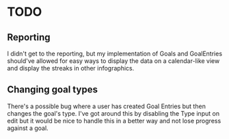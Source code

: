 # TODO

## Reporting

I didn't get to the reporting, but my implementation of Goals and GoalEntries should've allowed for easy ways to display the data on a calendar-like view and display the streaks in other infographics.

## Changing goal types

There's a possible bug where a user has created Goal Entries but then changes the goal's type. I've got around this by disabling the Type input on edit but it would be nice to handle this in a better way and not lose progress against a goal.
